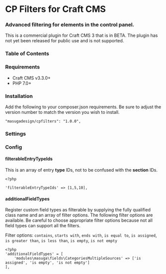 # CP Filters for Craft CMS

### Advanced filtering for elements in the control panel.
This is a commercial plugin for Craft CMS 3 that is in BETA. The plugin has not yet been released for public use and is not supported.

### Table of Contents

### Requirements

* Craft CMS v3.3.0+
* PHP 7.0+

### Installation

Add the following to your composer.json requirements. Be sure to adjust the version number to match the version you wish to install.

```
"masugadesign/cpfilters": "1.0.0",
```

### Settings

### Config

#### filterableEntryTypeIds

This is an array of entry __type__ IDs, not to be confused with the __section__ IDs.

```
<?php

'filterableEntryTypeIds' => [1,5,10],
```

#### additionalFieldTypes

Register custom field types as filterable by supplying the fully qualified class name and an array of filter options. The following filter options are available. Be careful to choose appropriate filter options because not all field types can
support all the filters.

Filter options: `contains`, `starts with`, `ends with`, `is equal to`, `is assigned`, `is greater than`, `is less than`, `is empty`, `is not empty`

```
<?php
'additionalFieldTypes' = [
	'modules\masuga\fields\CategoriesMultipleSources' => ['is assigned', 'is empty', 'is not empty']
],
```
